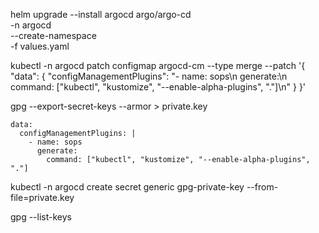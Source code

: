 helm upgrade --install argocd argo/argo-cd \
  -n argocd \
  --create-namespace \
  -f values.yaml

kubectl -n argocd patch configmap argocd-cm --type merge --patch '{
  "data": {
    "configManagementPlugins": "- name: sops\n  generate:\n    command: [\"kubectl\", \"kustomize\", \"--enable-alpha-plugins\", \".\"]\n"
  }
}'

gpg --export-secret-keys --armor <your-key-id> > private.key

```
data:
  configManagementPlugins: |
    - name: sops
      generate:
        command: ["kubectl", "kustomize", "--enable-alpha-plugins", "."]

```
kubectl -n argocd create secret generic gpg-private-key --from-file=private.key

gpg --list-keys


